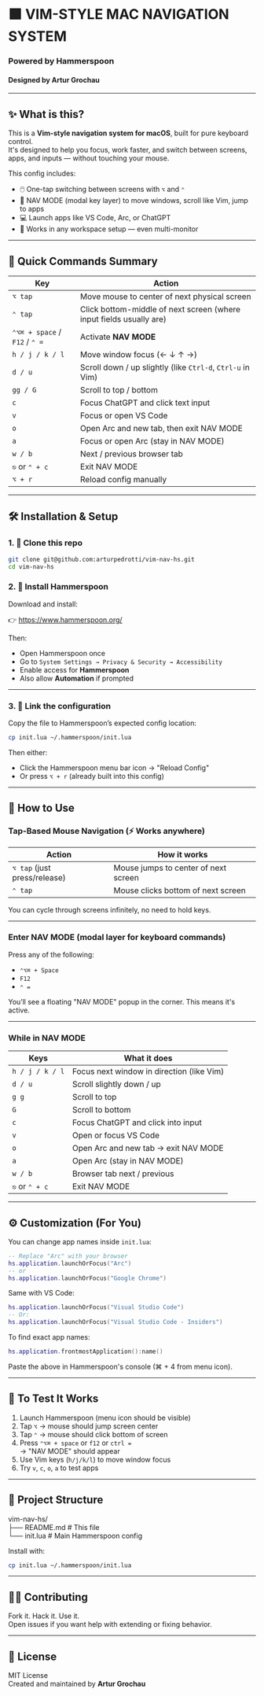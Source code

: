 # 🟩 VIM-STYLE MAC NAVIGATION SYSTEM  
### Powered by Hammerspoon  
#### Designed by **Artur Grochau**

---

## ✨ What is this?

This is a **Vim-style navigation system for macOS**, built for pure keyboard control.  
It's designed to help you focus, work faster, and switch between screens, apps, and inputs — without touching your mouse.

This config includes:

- 🖱️ One-tap switching between screens with `⌥` and `⌃`
- 🧭 NAV MODE (modal key layer) to move windows, scroll like Vim, jump to apps
- 💻 Launch apps like VS Code, Arc, or ChatGPT
- 🧹 Works in any workspace setup — even multi-monitor

---

## 🧠 Quick Commands Summary

| Key                                | Action                                                                 |
|-----------------------------------|------------------------------------------------------------------------|
| `⌥ tap`                           | Move mouse to center of next physical screen                          |
| `⌃ tap`                           | Click bottom-middle of next screen (where input fields usually are)   |
| `⌃⌥⌘ + space` / `F12` / `⌃ =`     | Activate **NAV MODE**                                                 |
| `h / j / k / l`                   | Move window focus (← ↓ ↑ →)                                           |
| `d / u`                           | Scroll down / up slightly (like `Ctrl-d`, `Ctrl-u` in Vim)            |
| `gg / G`                          | Scroll to top / bottom                                                |
| `c`                               | Focus ChatGPT and click text input                                    |
| `v`                               | Focus or open VS Code                                                 |
| `o`                               | Open Arc and new tab, then exit NAV MODE                              |
| `a`                               | Focus or open Arc (stay in NAV MODE)                                  |
| `w / b`                           | Next / previous browser tab                                           |
| `⎋` or `⌃ + c`                    | Exit NAV MODE                                                         |
| `⌥ + r`                           | Reload config manually                                                |

---

## 🛠 Installation & Setup

### 1. 🔁 Clone this repo

```bash
git clone git@github.com:arturpedrotti/vim-nav-hs.git
cd vim-nav-hs
```

### 2. 🧱 Install Hammerspoon

Download and install:

👉 https://www.hammerspoon.org/

Then:

- Open Hammerspoon once
- Go to `System Settings → Privacy & Security → Accessibility`
- Enable access for **Hammerspoon**
- Also allow **Automation** if prompted

---

### 3. 🔗 Link the configuration

Copy the file to Hammerspoon’s expected config location:

```bash
cp init.lua ~/.hammerspoon/init.lua
```

Then either:

- Click the Hammerspoon menu bar icon → "Reload Config"  
- Or press `⌥ + r` (already built into this config)

---

## 🚀 How to Use

### Tap-Based Mouse Navigation (⚡ Works anywhere)

| Action                          | How it works                                  |
|--------------------------------|-----------------------------------------------|
| `⌥ tap` (just press/release)   | Mouse jumps to center of next screen          |
| `⌃ tap`                         | Mouse clicks bottom of next screen            |

You can cycle through screens infinitely, no need to hold keys.

---

### Enter NAV MODE (modal layer for keyboard commands)

Press any of the following:

- `⌃⌥⌘ + Space`
- `F12`
- `⌃ =`

You’ll see a floating "NAV MODE" popup in the corner. This means it's active.

---

### While in NAV MODE

| Keys         | What it does                              |
|--------------|--------------------------------------------|
| `h / j / k / l` | Focus next window in direction (like Vim) |
| `d / u`         | Scroll slightly down / up                |
| `g g`           | Scroll to top                            |
| `G`             | Scroll to bottom                         |
| `c`             | Focus ChatGPT and click into input       |
| `v`             | Open or focus VS Code                    |
| `o`             | Open Arc and new tab → exit NAV MODE     |
| `a`             | Open Arc (stay in NAV MODE)              |
| `w / b`         | Browser tab next / previous              |
| `⎋` or `⌃ + c`  | Exit NAV MODE                            |

---

## ⚙️ Customization (For You)

You can change app names inside `init.lua`:

```lua
-- Replace "Arc" with your browser
hs.application.launchOrFocus("Arc")
-- or
hs.application.launchOrFocus("Google Chrome")
```

Same with VS Code:

```lua
hs.application.launchOrFocus("Visual Studio Code")
-- Or:
hs.application.launchOrFocus("Visual Studio Code - Insiders")
```

To find exact app names:

```lua
hs.application.frontmostApplication():name()
```

Paste the above in Hammerspoon's console (⌘ + 4 from menu icon).

---

## 🧪 To Test It Works

1. Launch Hammerspoon (menu icon should be visible)
2. Tap `⌥` → mouse should jump screen center  
3. Tap `⌃` → mouse should click bottom of screen  
4. Press `⌃⌥⌘ + space` or `f12` or `ctrl =`  
   → "NAV MODE" should appear  
5. Use Vim keys (`h/j/k/l`) to move window focus  
6. Try `v`, `c`, `o`, `a` to test apps  

---

## 📁 Project Structure

vim-nav-hs/  
├── README.md        # This file  
└── init.lua         # Main Hammerspoon config

Install with:

```bash
cp init.lua ~/.hammerspoon/init.lua
```

---

## 👨‍💻 Contributing

Fork it. Hack it. Use it.  
Open issues if you want help with extending or fixing behavior.

---

## 📜 License

MIT License  
Created and maintained by **Artur Grochau**
```
